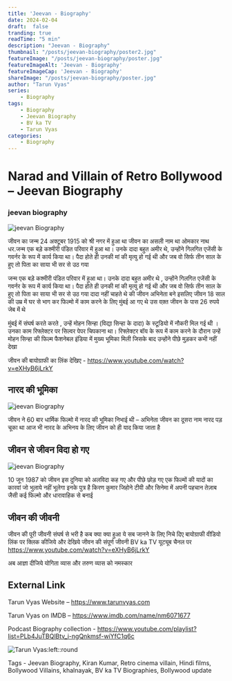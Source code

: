```yaml
---
title: 'Jeevan - Biography'
date: 2024-02-04
draft:  false   
tranding: true  
readTime: "5 min"
description: "Jeevan - Biography"
thumbnail: "/posts/jeevan-biography/poster2.jpg"
featureImage: "/posts/jeevan-biography/poster.jpg"
featureImageAlt: 'Jeevan - Biography' 
featureImageCap: 'Jeevan - Biography'
shareImage: "/posts/jeevan-biography/poster.jpg"
author: "Tarun Vyas"
series:
    - Biography
tags:
    - Biography
    - Jeevan Biography
    - BV ka TV
    - Tarun Vyas
categories:
    - Biography
---
```

# Narad and Villain of Retro Bollywood – Jeevan Biography

### jeevan biography

![jeevan Biography](/posts/jeevan-biography/poster2.jpg)

जीवन का जन्म 24 अक्टूबर 1915 को श्री नगर में हुआ था
जीवन का असली नाम था ओमकार नाथ धर.जन्म एक बड़े कश्मीरी पंडित परिवार में हुआ
था। उनके दादा बहुत अमीर थे, उन्होंने गिलगित एजेंसी के गवर्नर के रूप में कार्य किया
था। पैदा होते ही उनकी मां की मृत्यु हो गई थी और जब वो सिर्फ तीन साल के हुए तो पिता
का साया भी सर से उठ गया 

जन्म एक बड़े कश्मीरी पंडित परिवार में हुआ था। उनके दादा बहुत अमीर थे , उन्होंने गिलगित एजेंसी के गवर्नर के रूप में कार्य किया था।
पैदा होते ही उनकी मां की मृत्यु हो गई थी और जब वो सिर्फ तीन साल के हुए तो पिता का साया भी सर से उठ गया
दादा नहीं चाहते थे की जीवन अभिनेता बने इसलिए जीवन 18 साल की उम्र में घर से भाग कर फिल्मो में काम करने के लिए मुंबई आ गए थे
उस वक़्त जीवन के पास 26 रुपये जेब में थे

मुंबई में संघर्ष करते करते , उन्हें मोहन सिन्हा (विद्या सिन्हा के दादा) के स्टूडियो में नौकरी मिल गई थी । उनका काम रिफ्लेक्टर पर सिल्वर पेपर चिपकाना था। रिफ्लेक्टर बॉय के रूप में काम करने के दौरान उन्हें मोहन सिन्हा की फिल्म फैशनेबल इंडिया में मुख्य भूमिका मिली जिसके बाद उन्होंने पीछे मुड़कर कभी नहीं देखा

जीवन की बायोग्राफी का लिंक देखिए - https://www.youtube.com/watch?v=eXHyB6jLrkY

## नारद की भूमिका 

![jeevan Biography](/posts/jeevan-biography/poster1.jpg)

जीवन ने 60 बार धार्मिक फिल्मो में नारद की भूमिका निभाई थी – अभिनेता जीवन का दूसरा नाम नारद पड़ चूका था
आज भी नारद के अभिनय के लिए जीवन को ही याद किया जाता है 

## जीवन से जीवन विदा हो गए 

![jeevan Biography](/posts/jeevan-biography/poster3.jpg)

10 जून 1987 को जीवन इस दुनिया को अलविदा कह गए और पीछे छोड़ गए एक फिल्मों की यादों का कारवां जो भुलाये नहीं भूलेगा 
इनके पुत्र है किरण कुमार जिहोने टीवी और सिनेमा में अपनी पहचान तेज़ाब जैसी कई फिल्मो और धारावाहिक से बनाई

## जीवन की जीवनी 

जीवन की पूरी जीवनी संघर्ष से भरी है कब क्या क्या हुआ ये सब जानने के लिए निचे दिए बायोग्राफी वीडियो लिंक पर क्लिक कीजिये और देखिये जीवन की संपूर्ण जीवनी BV ka TV यूट्यूब चैनल पर 
https://www.youtube.com/watch?v=eXHyB6jLrkY

अब  आज्ञा  दीजिये  योगिता  व्यास  और  तरुण  व्यास  को  नमस्कार

## External Link
Tarun Vyas Website – https://www.tarunvyas.com

Tarun Vyas on IMDB – https://www.imdb.com/name/nm6071677

Podcast Biography collection - https://www.youtube.com/playlist?list=PLb4JuTBQlBtv_i-ngQnkmsf-wiYfC1q6c




![Tarun Vyas:left::round](/images/profile.png)

Tags - Jeevan Biography, Kiran Kumar, Retro cinema villain, Hindi films, Bollywood Villains, khalnayak, BV ka TV Biographies, Bollywood update




